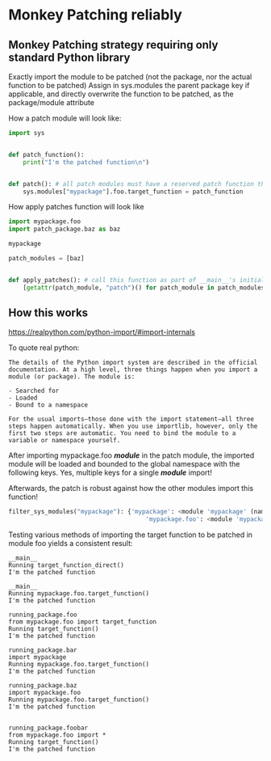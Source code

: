 # Monkey Patching reliably

## Monkey Patching strategy requiring only standard Python library

Exactly import the module to be patched (not the package, nor the actual function to be patched)
Assign in sys.modules the parent package key if applicable, and directly overwrite the function to be patched, as the package/module attribute

How a patch module will look like:

```python
import sys


def patch_function():
    print("I'm the patched function\n")


def patch(): # all patch modules must have a reserved patch function that serves as the patching hook
    sys.modules["mypackage"].foo.target_function = patch_function

```

How apply patches function will look like

```python
import mypackage.foo
import patch_package.baz as baz

mypackage

patch_modules = [baz]


def apply_patches(): # call this function as part of __main__'s initialisation
    [getattr(patch_module, "patch")() for patch_module in patch_modules]
```

## How this works

https://realpython.com/python-import/#import-internals

To quote real python:

```text
The details of the Python import system are described in the official documentation. At a high level, three things happen when you import a module (or package). The module is:  

- Searched for
- Loaded
- Bound to a namespace

For the usual imports—those done with the import statement—all three steps happen automatically. When you use importlib, however, only the first two steps are automatic. You need to bind the module to a variable or namespace yourself.  
```

After importing mypackage.foo ___module___ in the patch module, the imported module will be loaded and bounded to the global namespace with the following keys. Yes, multiple keys for a single ___module___ import!

Afterwards, the patch is robust against how the other modules import this function!

```python
filter_sys_modules("mypackage"): {'mypackage': <module 'mypackage' (namespace)>,
                                      'mypackage.foo': <module 'mypackage.foo' from '/Users/foorx/Developer/python_patching_experiment/mypackage/foo.py'>}
```

Testing various methods of importing the target function to be patched in module foo yields a consistent result:

```text
__main__
Running target_function_direct()
I'm the patched function

__main__
Running mypackage.foo.target_function()
I'm the patched function

running_package.foo
from mypackage.foo import target_function
Running target_function()
I'm the patched function

running_package.bar
import mypackage
Running mypackage.foo.target_function()
I'm the patched function

running_package.baz
import mypackage.foo
Running mypackage.foo.target_function()
I'm the patched function


running_package.foobar
from mypackage.foo import *
Running target_function()
I'm the patched function
```


